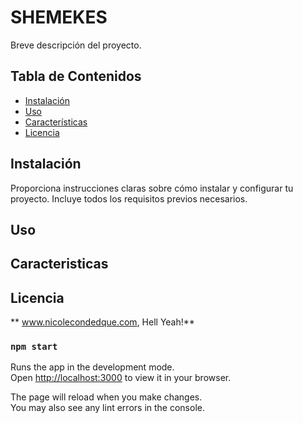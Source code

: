 # SHEMEKES

Breve descripción del proyecto.

## Tabla de Contenidos

- [Instalación](#instalación)
- [Uso](#uso)
- [Características](#características)
- [Licencia](#licencia)

## Instalación

Proporciona instrucciones claras sobre cómo instalar y configurar tu proyecto. Incluye todos los requisitos previos necesarios.

## Uso

## Caracteristicas

## Licencia

** www.nicolecondedque.com, Hell Yeah!**

### `npm start`

Runs the app in the development mode.\
Open [http://localhost:3000](http://localhost:3000) to view it in your browser.

The page will reload when you make changes.\
You may also see any lint errors in the console.

